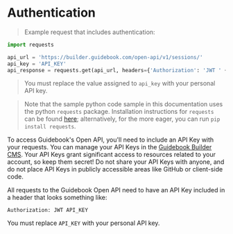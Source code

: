 # Authentication


> Example request that includes authentication:

```python
import requests

api_url = 'https://builder.guidebook.com/open-api/v1/sessions/'
api_key = 'API_KEY'
api_response = requests.get(api_url, headers={'Authorization': 'JWT ' + api_key})
```

> You must replace the value assigned to `api_key` with your personal API key.

> Note that the sample python code sample in this documentation uses the python `requests` package. Installation instructions for `requests` can be found [here](http://docs.python-requests.org/en/master/); alternatively, for the more eager, you can run `pip install requests`.



To access Guidebook's Open API, you'll need to include an API Key with your requests. You can manage your API Keys in the [Guidebook Builder CMS](https://builder.guidebook.com). Your API Keys grant significant access to resources related to your account, so keep them secret! Do not share your API Keys with anyone, and do not place API Keys in publicly accessible areas like GitHub or client-side code.

All requests to the Guidebook Open API need to have an API Key included in a header that looks something like:

`Authorization: JWT API_KEY`

<aside class="notice">
You must replace <code>API_KEY</code> with your personal API key.
</aside>
